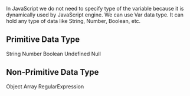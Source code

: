 In JavaScript we do not need to specify type of the variable because it is dynamically used by JavaScript engine.
We can use Var data type. It can hold any type of data like String, Number, Boolean, etc.

Primitive Data Type
-------------------
String 
Number
Boolean
Undefined
Null

Non-Primitive Data Type
------------------------
Object
Array
RegularExpression